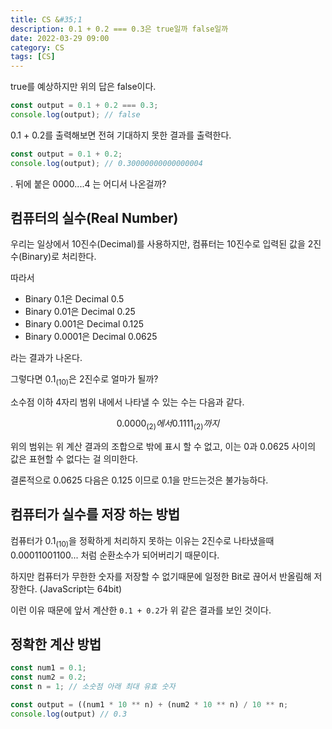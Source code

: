 ```yaml
---
title: CS &#35;1
description: 0.1 + 0.2 === 0.3은 true일까 false일까
date: 2022-03-29 09:00
category: CS
tags: [CS]
---
```


true를 예상하지만 위의 답은 false이다.

```js
const output = 0.1 + 0.2 === 0.3;
console.log(output); // false
```

0.1 + 0.2를 출력해보면 전혀 기대하지 못한 결과를 출력한다.

```js
const output = 0.1 + 0.2;
console.log(output); // 0.30000000000000004
```

. 뒤에 붙은 0000....4 는 어디서 나온걸까?

## 컴퓨터의 실수(Real Number)

우리는 일상에서 10진수(Decimal)를 사용하지만, 컴퓨터는 10진수로 입력된 값을 2진수(Binary)로 처리한다.

따라서

- Binary $0.1$은 Decimal $0.5$
- Binary $0.01$은 Decimal $0.25$
- Binary $0.001$은 Decimal $0.125$
- Binary $0.0001$은 Decimal $0.0625$

라는 결과가 나온다.

그렇다면 $0.1_{(10)}$은 2진수로 얼마가 될까?

소수점 이하 4자리 범위 내에서 나타낼 수 있는 수는 다음과 같다.

$$
0.000 0_{(2)} 에서 0.1111_{(2)} 까지
$$

위의 범위는 위 계산 결과의 조합으로 밖에 표시 할 수 없고, 이는 $0$과 $0.0625$ 사이의 값은 표현할 수 없다는 걸 의미한다.

결론적으로 $0.0625$ 다음은 $0.125$ 이므로 $0.1$을 만드는것은 불가능하다.

## 컴퓨터가 실수를 저장 하는 방법

컴퓨터가 $0.1_{(10)}$을 정확하게 처리하지 못하는 이유는 2진수로 나타냈을때 $0.00011001100 ...$ 처럼 순환소수가 되어버리기 때문이다.

하지만 컴퓨터가 무한한 숫자를 저장할 수 없기때문에 일정한 Bit로 끊어서 반올림해 저장한다. (JavaScript는 64bit)

이런 이유 때문에 앞서 계산한 `0.1 + 0.2`가 위 같은 결과를 보인 것이다.

## 정확한 계산 방법

```js
const num1 = 0.1;
const num2 = 0.2;
const n = 1; // 소숫점 아래 최대 유효 숫자

const output = ((num1 * 10 ** n) + (num2 * 10 ** n) / 10 ** n;
console.log(output) // 0.3
```


